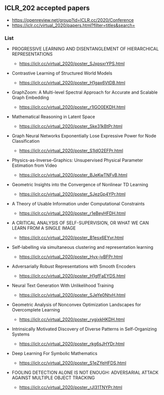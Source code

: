 ## ICLR_202 accepted papers
* https://openreview.net/group?id=ICLR.cc/2020/Conference
* https://iclr.cc/virtual_2020/papers.html?filter=titles&search=


### List
* PROGRESSIVE LEARNING AND DISENTANGLEMENT OF HIERARCHICAL REPRESENTATIONS
  * https://iclr.cc/virtual_2020/poster_SJxpsxrYPS.html
  
* Contrastive Learning of Structured World Models
  * https://iclr.cc/virtual_2020/poster_H1gax6VtDB.html
  
* GraphZoom: A Multi-level Spectral Approach for Accurate and Scalable Graph Embedding
  * https://iclr.cc/virtual_2020/poster_r1lGO0EKDH.html
  
* Mathematical Reasoning in Latent Space
  * https://iclr.cc/virtual_2020/poster_Ske31kBtPr.html
  
* Graph Neural Networks Exponentially Lose Expressive Power for Node Classification
  * https://iclr.cc/virtual_2020/poster_S1ldO2EFPr.html
  
* Physics-as-Inverse-Graphics: Unsupervised Physical Parameter Estimation from Video
  * https://iclr.cc/virtual_2020/poster_BJeKwTNFvB.html
  
* Geometric Insights into the Convergence of Nonlinear TD Learning
  * https://iclr.cc/virtual_2020/poster_SJezGp4YPr.html
  
* A Theory of Usable Information under Computational Constraints 
  * https://iclr.cc/virtual_2020/poster_r1eBeyHFDH.html
 
* A CRITICAL ANALYSIS OF SELF-SUPERVISION, OR WHAT WE CAN LEARN FROM A SINGLE IMAGE
  * https://iclr.cc/virtual_2020/poster_B1esx6EYvr.html
  
* Self-labelling via simultaneous clustering and representation learning
  * https://iclr.cc/virtual_2020/poster_Hyx-jyBFPr.html
  
* Adversarially Robust Representations with Smooth Encoders
  * https://iclr.cc/virtual_2020/poster_H1gfFaEYDS.html
  
* Neural Text Generation With Unlikelihood Training
  * https://iclr.cc/virtual_2020/poster_SJeYe0NtvH.html

* Geometric Analysis of Nonconvex Optimization Landscapes for Overcomplete Learning
  * https://iclr.cc/virtual_2020/poster_rygixkHKDH.html

* Intrinsically Motivated Discovery of Diverse Patterns in Self-Organizing Systems
  * https://iclr.cc/virtual_2020/poster_rkg6sJHYDr.html
  
* Deep Learning For Symbolic Mathematics
  * https://iclr.cc/virtual_2020/poster_S1eZYeHFDS.html
  
* FOOLING DETECTION ALONE IS NOT ENOUGH: ADVERSARIAL ATTACK AGAINST MULTIPLE OBJECT TRACKING  
  * https://iclr.cc/virtual_2020/poster_rJl31TNYPr.html
